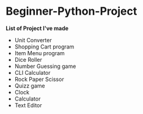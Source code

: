 # Beginner-Python-Project

__List of Project I've made__
- Unit Converter
- Shopping Cart program
- Item Menu program
- Dice Roller
- Number Guessing game
- CLI Calculator
- Rock Paper Scissor
- Quizz game
- Clock
- Calculator
- Text Editor
